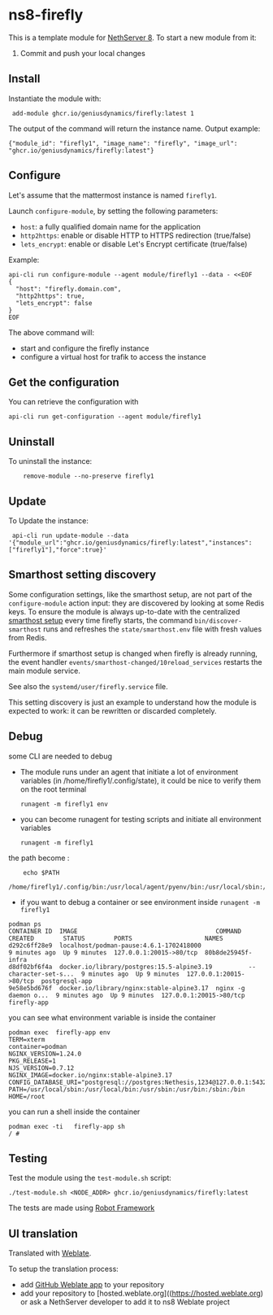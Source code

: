 # ns8-firefly

This is a template module for [NethServer 8](https://github.com/NethServer/ns8-core).
To start a new module from it:

1. Commit and push your local changes

## Install

Instantiate the module with:
```shell
 add-module ghcr.io/geniusdynamics/firefly:latest 1
```
   

The output of the command will return the instance name.
Output example:

    {"module_id": "firefly1", "image_name": "firefly", "image_url": "ghcr.io/geniusdynamics/firefly:latest"}

## Configure

Let's assume that the mattermost instance is named `firefly1`.

Launch `configure-module`, by setting the following parameters:
- `host`: a fully qualified domain name for the application
- `http2https`: enable or disable HTTP to HTTPS redirection (true/false)
- `lets_encrypt`: enable or disable Let's Encrypt certificate (true/false)


Example:

```
api-cli run configure-module --agent module/firefly1 --data - <<EOF
{
  "host": "firefly.domain.com",
  "http2https": true,
  "lets_encrypt": false
}
EOF
```

The above command will:
- start and configure the firefly instance
- configure a virtual host for trafik to access the instance

## Get the configuration
You can retrieve the configuration with

```shell
api-cli run get-configuration --agent module/firefly1
```

## Uninstall

To uninstall the instance:
```shell
    remove-module --no-preserve firefly1
```


## Update

To Update the instance:

```shell
 api-cli run update-module --data '{"module_url":"ghcr.io/geniusdynamics/firefly:latest","instances":["firefly1"],"force":true}'

```
   
## Smarthost setting discovery

Some configuration settings, like the smarthost setup, are not part of the
`configure-module` action input: they are discovered by looking at some
Redis keys.  To ensure the module is always up-to-date with the
centralized [smarthost
setup](https://geniusdynamics.github.io/ns8-core/core/smarthost/) every time
firefly starts, the command `bin/discover-smarthost` runs and refreshes
the `state/smarthost.env` file with fresh values from Redis.

Furthermore if smarthost setup is changed when firefly is already
running, the event handler `events/smarthost-changed/10reload_services`
restarts the main module service.

See also the `systemd/user/firefly.service` file.

This setting discovery is just an example to understand how the module is
expected to work: it can be rewritten or discarded completely.

## Debug

some CLI are needed to debug

- The module runs under an agent that initiate a lot of environment variables (in /home/firefly1/.config/state), it could be nice to verify them
on the root terminal

    `runagent -m firefly1 env`

- you can become runagent for testing scripts and initiate all environment variables
  
    `runagent -m firefly1`

 the path become : 
```
    echo $PATH
    /home/firefly1/.config/bin:/usr/local/agent/pyenv/bin:/usr/local/sbin:/usr/local/bin:/usr/sbin:/usr/bin:/usr/
```

- if you want to debug a container or see environment inside
 `runagent -m firefly1`
 ```
podman ps
CONTAINER ID  IMAGE                                      COMMAND               CREATED        STATUS        PORTS                    NAMES
d292c6ff28e9  localhost/podman-pause:4.6.1-1702418000                          9 minutes ago  Up 9 minutes  127.0.0.1:20015->80/tcp  80b8de25945f-infra
d8df02bf6f4a  docker.io/library/postgres:15.5-alpine3.19          --character-set-s...  9 minutes ago  Up 9 minutes  127.0.0.1:20015->80/tcp  postgresql-app
9e58e5bd676f  docker.io/library/nginx:stable-alpine3.17  nginx -g daemon o...  9 minutes ago  Up 9 minutes  127.0.0.1:20015->80/tcp  firefly-app
```

you can see what environment variable is inside the container
```
podman exec  firefly-app env
TERM=xterm
container=podman
NGINX_VERSION=1.24.0
PKG_RELEASE=1
NJS_VERSION=0.7.12
NGINX_IMAGE=docker.io/nginx:stable-alpine3.17
CONFIG_DATABASE_URI="postgresql://postgres:Nethesis,1234@127.0.0.1:5432/toto"
PATH=/usr/local/sbin:/usr/local/bin:/usr/sbin:/usr/bin:/sbin:/bin
HOME=/root
```

you can run a shell inside the container

```
podman exec -ti   firefly-app sh
/ # 
```
## Testing

Test the module using the `test-module.sh` script:


    ./test-module.sh <NODE_ADDR> ghcr.io/geniusdynamics/firefly:latest

The tests are made using [Robot Framework](https://robotframework.org/)

## UI translation

Translated with [Weblate](https://hosted.weblate.org/projects/ns8/).

To setup the translation process:

- add [GitHub Weblate app](https://docs.weblate.org/en/latest/admin/continuous.html#github-setup) to your repository
- add your repository to [hosted.weblate.org]((https://hosted.weblate.org) or ask a NethServer developer to add it to ns8 Weblate project
